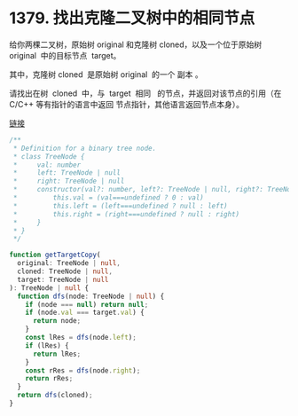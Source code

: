 # 1379. 找出克隆二叉树中的相同节点

给你两棵二叉树，原始树 original 和克隆树 cloned，以及一个位于原始树 original  中的目标节点  target。

其中，克隆树 cloned  是原始树 original  的一个 副本 。

请找出在树  cloned  中，与  target  相同   的节点，并返回对该节点的引用（在 C/C++ 等有指针的语言中返回 节点指针，其他语言返回节点本身）。

[链接](https://leetcode-cn.com/problems/find-a-corresponding-node-of-a-binary-tree-in-a-clone-of-that-tree)

```ts
/**
 * Definition for a binary tree node.
 * class TreeNode {
 *     val: number
 *     left: TreeNode | null
 *     right: TreeNode | null
 *     constructor(val?: number, left?: TreeNode | null, right?: TreeNode | null) {
 *         this.val = (val===undefined ? 0 : val)
 *         this.left = (left===undefined ? null : left)
 *         this.right = (right===undefined ? null : right)
 *     }
 * }
 */

function getTargetCopy(
  original: TreeNode | null,
  cloned: TreeNode | null,
  target: TreeNode | null
): TreeNode | null {
  function dfs(node: TreeNode | null) {
    if (node === null) return null;
    if (node.val === target.val) {
      return node;
    }
    const lRes = dfs(node.left);
    if (lRes) {
      return lRes;
    }
    const rRes = dfs(node.right);
    return rRes;
  }
  return dfs(cloned);
}
```
